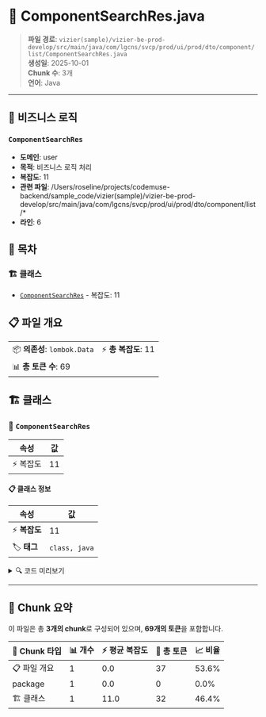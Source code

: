 # 📄 ComponentSearchRes.java

> **파일 경로**: `vizier(sample)/vizier-be-prod-develop/src/main/java/com/lgcns/svcp/prod/ui/prod/dto/component/list/ComponentSearchRes.java`  
> **생성일**: 2025-10-01  
> **Chunk 수**: 3개  
> **언어**: Java
---



## 💼 비즈니스 로직

### `ComponentSearchRes`
- **도메인**: user
- **목적**: 비즈니스 로직 처리
- **복잡도**: 11
- **관련 파일**: /Users/roseline/projects/codemuse-backend/sample_code/vizier(sample)/vizier-be-prod-develop/src/main/java/com/lgcns/svcp/prod/ui/prod/dto/component/list/*
- **라인**: 6


## 📑 목차

### 🏗️ 클래스
- [`ComponentSearchRes`](#class-componentsearchres) - 복잡도: 11

## 📋 파일 개요

| | |
|--|--|
| 📦 **의존성**: `lombok.Data` | ⚡ **총 복잡도**: 11 |
| 📊 **총 토큰 수**: 69 |  |



## 🏗️ 클래스

### <a id="class-componentsearchres"></a>🎯 `ComponentSearchRes`

| 속성 | 값 |
|------|----|
| ⚡ 복잡도 | 11 |



#### 📋 클래스 정보

| 속성 | 값 |
|------|----|
| ⚡ **복잡도** | 11 || 📍 **라인 범위** | 6-6 |
| 🏷️ **태그** | `class, java` |

<details>
<summary>🔍 코드 미리보기</summary>

```java
public class ComponentSearchRes {
    private String uuid;
    private String code;
    private String name;
    private String itemCode;
    private String itemType;
    private String type;
    private String subType;
    private String startDate;
    private String endDate;
}...
```

**Chunk 정보**
- 🆔 **ID**: `ae15f6faca84`
- 📍 **라인**: 6-6
- 📊 **토큰**: 32
- 🏷️ **태그**: `class, java`

</details>

---





## 🧩 Chunk 요약

이 파일은 총 **3개의 chunk**로 구성되어 있으며, **69개의 토큰**을 포함합니다.

| 🧩 Chunk 타입 | 📊 개수 | ⚡ 평균 복잡도 | 📝 총 토큰 | 📈 비율 |
|---------------|--------|-------------|----------|--------|
| 📋 파일 개요 | 1 | 0.0 | 37 | 53.6% |
| package | 1 | 0.0 | 0 | 0.0% |
| 🏗️ 클래스 | 1 | 11.0 | 32 | 46.4% |

